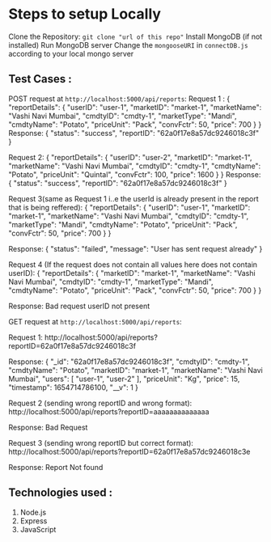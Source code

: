 # Steps to setup Locally
Clone the Repository: `git clone "url of this repo"`
Install MongoDB (if not installed)
Run MongoDB server
Change the `mongooseURI` in `connectDB.js` according to your local mongo server

## Test Cases :
POST request at `http://localhost:5000/api/reports`:
Request 1 :
{
  "reportDetails": {
    "userID": "user-1",
    "marketID": "market-1",
    "marketName": "Vashi Navi Mumbai",
    "cmdtyID": "cmdty-1",
    "marketType": "Mandi",
    "cmdtyName": "Potato",
    "priceUnit": "Pack",
    "convFctr": 50,
    "price": 700
  }
}
Response:
{
    "status": "success",
    "reportID": "62a0f17e8a57dc9246018c3f"
}

Request 2:
{ 
    "reportDetails": {
      "userID": "user-2",
      "marketID": "market-1",
      "marketName": "Vashi Navi Mumbai",
      "cmdtyID": "cmdty-1",
      "cmdtyName": "Potato",
      "priceUnit": "Quintal",
      "convFctr": 100,
      "price": 1600
    }
}
Response:
{
    "status": "success",
    "reportID": "62a0f17e8a57dc9246018c3f"
}


Request 3(same as Request 1  i..e the userId is already present in the report that is being reffered):
{
  "reportDetails": {
    "userID": "user-1",
    "marketID": "market-1",
    "marketName": "Vashi Navi Mumbai",
    "cmdtyID": "cmdty-1",
    "marketType": "Mandi",
    "cmdtyName": "Potato",
    "priceUnit": "Pack",
    "convFctr": 50,
    "price": 700
  }
}

Response:
{
    "status": "failed",
    "message": "User has sent request already"
}

Request 4 (If the request does not contain all values here does not contain userID):
{
  "reportDetails": {
    "marketID": "market-1",
    "marketName": "Vashi Navi Mumbai",
    "cmdtyID": "cmdty-1",
    "marketType": "Mandi",
    "cmdtyName": "Potato",
    "priceUnit": "Pack",
    "convFctr": 50,
    "price": 700
  }
}

Response: Bad request userID not present



GET request at `http://localhost:5000/api/reports`:

Request 1: http://localhost:5000/api/reports?reportID=62a0f17e8a57dc9246018c3f

Response:
{
    "_id": "62a0f17e8a57dc9246018c3f",
    "cmdtyID": "cmdty-1",
    "cmdtyName": "Potato",
    "marketID": "market-1",
    "marketName": "Vashi Navi Mumbai",
    "users": [
        "user-1",
        "user-2"
    ],
    "priceUnit": "Kg",
    "price": 15,
    "timestamp": 1654714786100,
    "__v": 1
}

Request 2 (sending wrong reportID and wrong format): http://localhost:5000/api/reports?reportID=aaaaaaaaaaaaaa

Response: Bad Request

Request 3 (sending wrong reportID but correct format): http://localhost:5000/api/reports?reportID=62a0f17e8a57dc9246018c3e

Response: Report Not found



## Technologies used :

1) Node.js
2) Express
3) JavaScript

